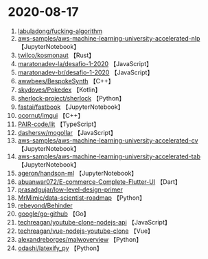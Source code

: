 # 2020-08-17

1. [labuladong/fucking-algorithm](https://github.com/labuladong/fucking-algorithm) 
2. [aws-samples/aws-machine-learning-university-accelerated-nlp](https://github.com/aws-samples/aws-machine-learning-university-accelerated-nlp) 【JupyterNotebook】
3. [twilco/kosmonaut](https://github.com/twilco/kosmonaut) 【Rust】
4. [maratonadev-la/desafio-1-2020](https://github.com/maratonadev-la/desafio-1-2020) 【JavaScript】
5. [maratonadev-br/desafio-1-2020](https://github.com/maratonadev-br/desafio-1-2020) 【JavaScript】
6. [awwbees/BespokeSynth](https://github.com/awwbees/BespokeSynth) 【C++】
7. [skydoves/Pokedex](https://github.com/skydoves/Pokedex) 【Kotlin】
8. [sherlock-project/sherlock](https://github.com/sherlock-project/sherlock) 【Python】
9. [fastai/fastbook](https://github.com/fastai/fastbook) 【JupyterNotebook】
10. [ocornut/imgui](https://github.com/ocornut/imgui) 【C++】
11. [PAIR-code/lit](https://github.com/PAIR-code/lit) 【TypeScript】
12. [dashersw/mogollar](https://github.com/dashersw/mogollar) 【JavaScript】
13. [aws-samples/aws-machine-learning-university-accelerated-cv](https://github.com/aws-samples/aws-machine-learning-university-accelerated-cv) 【JupyterNotebook】
14. [aws-samples/aws-machine-learning-university-accelerated-tab](https://github.com/aws-samples/aws-machine-learning-university-accelerated-tab) 【JupyterNotebook】
15. [ageron/handson-ml](https://github.com/ageron/handson-ml) 【JupyterNotebook】
16. [abuanwar072/E-commerce-Complete-Flutter-UI](https://github.com/abuanwar072/E-commerce-Complete-Flutter-UI) 【Dart】
17. [prasadgujar/low-level-design-primer](https://github.com/prasadgujar/low-level-design-primer) 
18. [MrMimic/data-scientist-roadmap](https://github.com/MrMimic/data-scientist-roadmap) 【Python】
19. [rebeyond/Behinder](https://github.com/rebeyond/Behinder) 
20. [google/go-github](https://github.com/google/go-github) 【Go】
21. [techreagan/youtube-clone-nodejs-api](https://github.com/techreagan/youtube-clone-nodejs-api) 【JavaScript】
22. [techreagan/vue-nodejs-youtube-clone](https://github.com/techreagan/vue-nodejs-youtube-clone) 【Vue】
23. [alexandreborges/malwoverview](https://github.com/alexandreborges/malwoverview) 【Python】
24. [odashi/latexify_py](https://github.com/odashi/latexify_py) 【Python】

